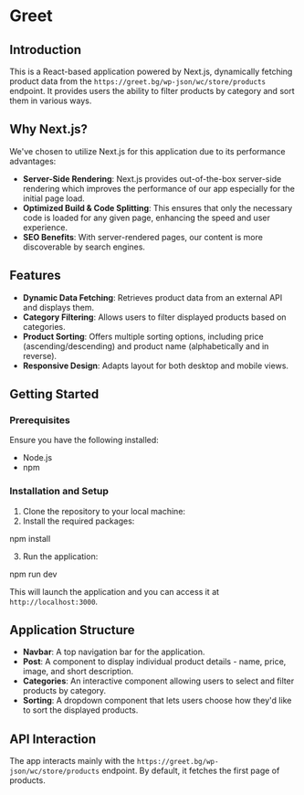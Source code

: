 # Greet

## Introduction

This is a React-based application powered by Next.js, dynamically fetching product data from the `https://greet.bg/wp-json/wc/store/products` endpoint. It provides users the ability to filter products by category and sort them in various ways.

## Why Next.js?

We've chosen to utilize Next.js for this application due to its performance advantages:

- **Server-Side Rendering**: Next.js provides out-of-the-box server-side rendering which improves the performance of our app especially for the initial page load.
- **Optimized Build & Code Splitting**: This ensures that only the necessary code is loaded for any given page, enhancing the speed and user experience.
- **SEO Benefits**: With server-rendered pages, our content is more discoverable by search engines.

## Features

- **Dynamic Data Fetching**: Retrieves product data from an external API and displays them.
- **Category Filtering**: Allows users to filter displayed products based on categories.
- **Product Sorting**: Offers multiple sorting options, including price (ascending/descending) and product name (alphabetically and in reverse).
- **Responsive Design**: Adapts layout for both desktop and mobile views.

## Getting Started

### Prerequisites

Ensure you have the following installed:
- Node.js
- npm

### Installation and Setup

1. Clone the repository to your local machine:
2. Install the required packages:

npm install

3. Run the application:

npm run dev

This will launch the application and you can access it at `http://localhost:3000`.

## Application Structure

- **Navbar**: A top navigation bar for the application.
- **Post**: A component to display individual product details - name, price, image, and short description.
- **Categories**: An interactive component allowing users to select and filter products by category.
- **Sorting**: A dropdown component that lets users choose how they'd like to sort the displayed products.

## API Interaction

The app interacts mainly with the `https://greet.bg/wp-json/wc/store/products` endpoint. By default, it fetches the first page of products.



